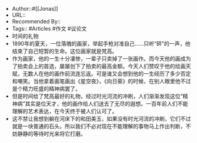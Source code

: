 - Author::#[[Jonas]]
- URL::
- Recommended By:: 
- Tags:: #Articles #作文 #议论文
- 时间的礼物
- 1890年的夏天，一位落魄的画家，举起手枪对准自己……只听“砰”的一声，他结束了自己短暂的生命。这位画家就是梵高。
- 作为画家，他的一生十分凄惨，一辈子只卖掉了一张画作。而今天他的画成为了拍卖会上的首选，屡屡创下了拍卖的最高金额。今天人们赞叹于他的绘画天赋，无数人在他的画作前流连忘返。可是谁又会想到他的一生经历了多少否定和嘲笑。当他拿着画笔画出《星空夜》，《向日葵》的时候，在别人眼里他不过是个精力旺盛的精神病罢了。
- 但是时间给了梵高最好的礼物，经过时光河流的冲刷，人们渐渐发现这位“精神病”其实是位天才，他的画作给人们送去了无尽的遐想。一百年前人们不能理解的艺术表达，在今天终于被人们认可了。
- 这不禁让我想到躺在河床下的和田美玉，如果没有时光河流的冲刷，它们不过就是一块普通的石头。所以我们不必对现在不能理解的事物马上作出判断，不妨静静的等待时光来将它打磨。
